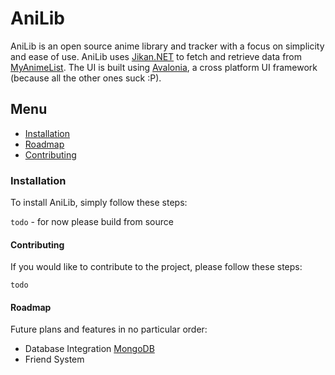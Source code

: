 ﻿# AniLib

AniLib is an open source anime library and tracker with a focus on simplicity and ease of use.
AniLib uses [Jikan.NET](https://github.com/Ervie/jikan.net) to fetch and retrieve data from [MyAnimeList](https://myanimelist.net/).
The UI is built using [Avalonia](https://avaloniaui.net/), a cross platform UI framework (because all the other ones suck :P).

## Menu

- [Installation](#installation)
- [Roadmap](#Roadmap)
- [Contributing](#contributing)


### Installation

To install AniLib, simply follow these steps:

`todo` - for now please build from source

#### Contributing
If you would like to contribute to the project, please follow these steps:

`todo` 

#### Roadmap
Future plans and features in no particular order:
- Database Integration [MongoDB](https://www.mongodb.com/de-de)
- Friend System
